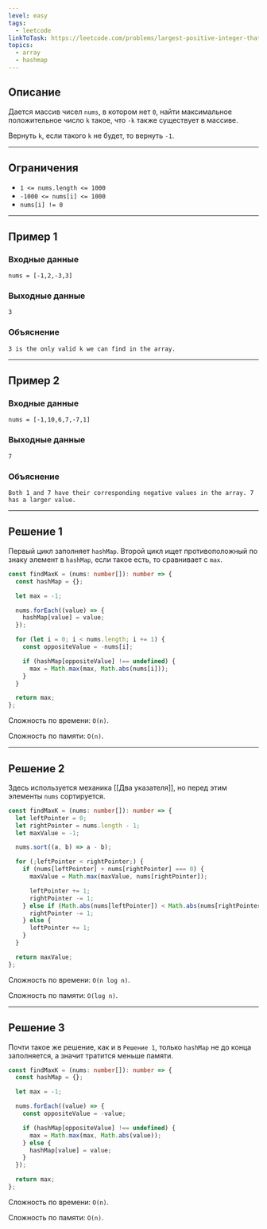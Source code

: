 ```yaml
---
level: easy
tags:
  - leetcode
linkToTask: https://leetcode.com/problems/largest-positive-integer-that-exists-with-its-negative/?envType=daily-question&envId=2024-05-02
topics:
  - array
  - hashmap
---
```

## Описание

Дается массив чисел `nums`, в котором нет `0`, найти максимальное положительное число `k` такое, что `-k` также существует в массиве.

Вернуть `k`, если такого `k` не будет, то вернуть `-1`.

---
## Ограничения

- `1 <= nums.length <= 1000`
- `-1000 <= nums[i] <= 1000`
- `nums[i] != 0`

---
## Пример 1

### Входные данные

```
nums = [-1,2,-3,3]
```
### Выходные данные

```
3
```
### Объяснение

```
3 is the only valid k we can find in the array.
```

---
## Пример 2

### Входные данные

```
nums = [-1,10,6,7,-7,1]
```
### Выходные данные

```
7
```
### Объяснение

```
Both 1 and 7 have their corresponding negative values in the array. 7 has a larger value.
```

---
## Решение 1

Первый цикл заполняет `hashMap`. Второй цикл ищет противоположный по знаку элемент в `hashMap`, если такое есть, то сравнивает с `max`.

```typescript
const findMaxK = (nums: number[]): number => {
  const hashMap = {};

  let max = -1;

  nums.forEach((value) => {
    hashMap[value] = value;
  });

  for (let i = 0; i < nums.length; i += 1) {
    const oppositeValue = -nums[i];

    if (hashMap[oppositeValue] !== undefined) {
      max = Math.max(max, Math.abs(nums[i]));
    }
  }

  return max;
};
```

Сложность по времени: `O(n)`.

Сложность по памяти: `O(n)`.

---
## Решение 2

Здесь используется механика [[Два указателя]], но перед этим элементы `nums` сортируется.

```typescript
const findMaxK = (nums: number[]): number => {
  let leftPointer = 0;
  let rightPointer = nums.length - 1;
  let maxValue = -1;

  nums.sort((a, b) => a - b);

  for (;leftPointer < rightPointer;) {
    if (nums[leftPointer] + nums[rightPointer] === 0) {
      maxValue = Math.max(maxValue, nums[rightPointer]);

      leftPointer += 1;
      rightPointer -= 1;
    } else if (Math.abs(nums[leftPointer]) < Math.abs(nums[rightPointer])) {
      rightPointer -= 1;
    } else {
      leftPointer += 1;
    }
  }

  return maxValue;
};
```

Сложность по времени: `O(n log n)`.

Сложность по памяти: `O(log n)`.

---
## Решение 3

Почти такое же решение, как и в `Решение 1`, только `hashMap` не до конца заполняется, а значит тратится меньше памяти.

```typescript
const findMaxK = (nums: number[]): number => {
  const hashMap = {};

  let max = -1;

  nums.forEach((value) => {
    const oppositeValue = -value;

    if (hashMap[oppositeValue] !== undefined) {
      max = Math.max(max, Math.abs(value));
    } else {
      hashMap[value] = value;
    }
  });

  return max;
};
```

Сложность по времени: `O(n)`.

Сложность по памяти: `O(n)`.
